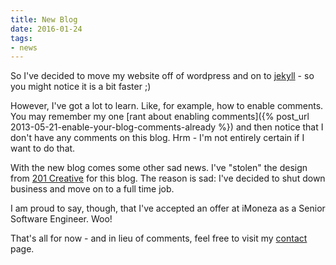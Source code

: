 ```yaml
---
title: New Blog
date: 2016-01-24
tags:
- news
---
```

So I've decided to move my website off of wordpress and on to [jekyll](https://jekyllrb.com/) - so you might notice it is a bit faster ;)

<!--more-->

However, I've got a lot to learn. Like, for example, how to enable comments. You may remember my one [rant about enabling comments]({% post_url 2013-05-21-enable-your-blog-comments-already %}) and then notice that I don't have any comments on this blog. Hrm - I'm not entirely certain if I want to do that.

With the new blog comes some other sad news. I've "stolen" the design from [201 Creative](http://201creative.com) for this blog. The reason is sad: I've decided to shut down business and move on to a full time job.

I am proud to say, though, that I've accepted an offer at iMoneza as a Senior Software Engineer. Woo!

That's all for now - and in lieu of comments, feel free to visit my [contact](/contact) page.